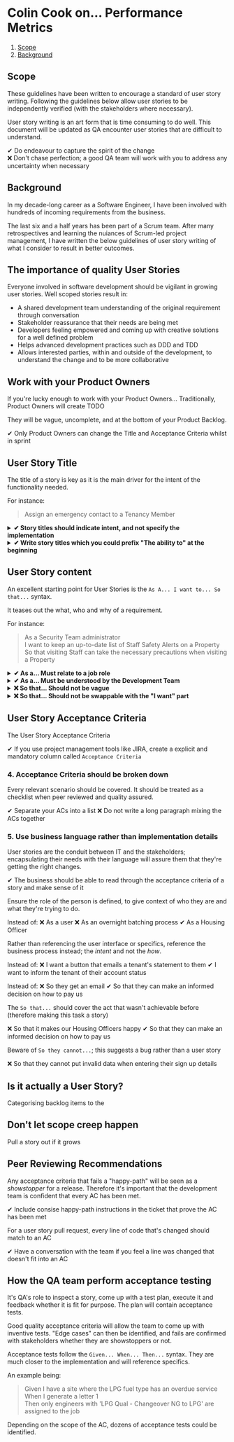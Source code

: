# Colin Cook on... Performance Metrics
1. [Scope](#scope)
2. [Background](#background)

## Scope

These guidelines have been written to encourage a standard of user story writing. Following the guidelines below allow user stories to be independently verified (with the stakeholders where necessary).

User story writing is an art form that is time consuming to do well. This document will be updated as QA encounter user stories that are difficult to understand.

✔ Do endeavour to capture the spirit of the change  
❌ Don't chase perfection; a good QA team will work with you to address any uncertainty when necessary  

## Background

In my decade-long career as a Software Engineer, I have been involved with hundreds of incoming requirements from the business.

The last six and a half years has been part of a Scrum team. After many retrospectives and learning the nuiances of Scrum-led project management, I have written the below guidelines of user story writing of what I consider to result in better outcomes.

## The importance of quality User Stories

Everyone involved in software development should be vigilant in growing user stories. Well scoped stories result in:

- A shared development team understanding of the original requirement through conversation
- Stakeholder reassurance that their needs are being met
- Developers feeling empowered and coming up with creative solutions for a well defined problem
- Helps advanced development practices such as DDD and TDD
- Allows interested parties, within and outside of the development, to understand the change and to be more collaborative

## Work with your Product Owners

If you're lucky enough to work with your Product Owners... Traditionally, Product Owners will create TODO

They will be vague, uncomplete, and at the bottom of your Product Backlog.

✔ Only Product Owners can change the Title and Acceptance Criteria whilst in sprint

## User Story Title

The title of a story is key as it is the main driver for the intent of the functionality needed. 

For instance:
> Assign an emergency contact to a Tenancy Member

<details>
  <summary><b>✔ Story titles should indicate intent, and not specify the implementation</b></summary></br>

Instead of: ❌ "Letter Manager LPG Engineers"
✔ "Book an LPG service with a qualified enginner"

</details>

<details>
  <summary><b>✔ Write story titles which you could prefix "The ability to" at the beginning</b></summary></br>

Instead of: 
❌ "Allow users to book a customer's next service"
✔ [The ability to] "Book the next service for a customer"

</details>

## User Story content

An excellent starting point for User Stories is the `As A... I want to... So that...` syntax.

It teases out the what, who and why of a requirement.

For instance:
> As a Security Team administrator  
> I want to keep an up-to-date list of Staff Safety Alerts on a Property  
> So that visiting Staff can take the necessary precautions when visiting a Property 

<details>
  <summary><b>✔ As a... Must relate to a job role</b></summary></br>
✔ Do put `As a Security Team administrator`, and ask, what does a Security Team administrator do day-to-day?  
❌ Do not put `As a User...`, it is too vague and will not inspire a further discussion  
❌ Do not put `As an Authentication Service...`, it suggests we are talking about a requirement that isn't a stakeholder user story</br>

</details>

<details>
  <summary><b>✔ As a... Must be understood by the Development Team</b></summary></br>
✔ Context is key. If a developer can articulate why the role defined would benefit from the change, then there is a higher chance of 
</details>

<details>
  <summary><b>❌ So that... Should not be vague</b></summary></br>
TODO
</details>

<details>
  <summary><b>❌ So that... Should not be swappable with the "I want" part</b></summary></br>
TODO
</details>

## User Story Acceptance Criteria

The User Story Acceptance Criteria 

✔ If you use project management tools like JIRA, create a explicit and mandatory column called `Acceptance Criteria`

### 4. Acceptance Criteria should be broken down

Every relevant scenario should be covered. It should be treated as a checklist when peer reviewed and quality assured.

✔ Separate your ACs into a list ❌ Do not write a long paragraph mixing the ACs together

### 5. Use business language rather than implementation details

User stories are the conduit between IT and the stakeholders; encapsulating their needs with their language will assure them that they're getting the right changes.

✔ The business should be able to read through the acceptance criteria of a story and make sense of it

Ensure the role of the person is defined, to give context of who they are and what they're trying to do.

Instead of: 
❌ As a user
❌ As an overnight batching process
✔ As a Housing Officer

Rather than referencing the user interface or specifics, reference the business process instead; the *intent* and not the *how*.

Instead of: 
❌ I want a button that emails a tenant's statement to them
✔ I want to inform the tenant of their account status

Instead of: 
❌ So they get an email
✔ So that they can make an informed decision on how to pay us

The `So that...` should cover the act that wasn't achievable before (therefore making this task a story)

❌ So that it makes our Housing Officers happy
✔ So that they can make an informed decision on how to pay us

Beware of `So they cannot...`; this suggests a bug rather than a user story

❌ So that they cannot put invalid data when entering their sign up details

## Is it actually a User Story?

Categorising backlog items to the 

## Don't let scope creep happen

Pull a story out if it grows


## Peer Reviewing Recommendations

Any acceptance criteria that fails a "happy-path" will be seen as a *showstopper* for a release. Therefore it's important that the development team is confident that every AC has been met.

✔ Include consise happy-path instructions in the ticket that prove the AC has been met

For a user story pull request, every line of code that's changed should match to an AC

✔ Have a conversation with the team if you feel a line was changed that doesn't fit into an AC

## How the QA team perform acceptance testing

It's QA's role to inspect a story, come up with a test plan, execute it and feedback whether it is fit for purpose. The plan will contain acceptance tests. 

Good quality acceptance criteria will allow the team to come up with inventive tests. "Edge cases" can then be identified, and fails are confirmed with stakeholders whether they are showstoppers or not.

Acceptance tests follow the `Given... When... Then...` syntax. They are much closer to the implementation and will reference specifics.

An example being:
> Given I have a site where the LPG fuel type has an overdue service  
> When I generate a letter 1  
> Then only engineers with 'LPG Qual - Changeover NG to LPG' are assigned to the job  

Depending on the scope of the AC, dozens of acceptance tests could be identified.